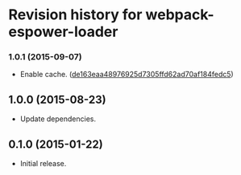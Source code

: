 # Revision history for webpack-espower-loader

### 1.0.1 (2015-09-07)

- Enable cache. ([de163eaa48976925d7305ffd62ad70af184fedc5](https://github.com/power-assert-js/webpack-espower-loader/commit/de163eaa48976925d7305ffd62ad70af184fedc5))

## 1.0.0 (2015-08-23)

- Update dependencies.

## 0.1.0 (2015-01-22)

- Initial release.

